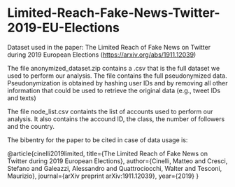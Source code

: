 # Limited-Reach-Fake-News-Twitter-2019-EU-Elections
Dataset used in the paper: The Limited Reach of Fake News on Twitter during 2019 European Elections (https://arxiv.org/abs/1911.12039)

The file anonymized_dataset.zip contains a .csv that is the full dataset we used to perform our analysis. The file contains the full pseudonymized data. Pseudonymization is obtained by hashing user IDs and by removing all other information that could be used to retrieve the original data (e.g., tweet IDs and texts)

The file node_list.csv containts the list of accounts used to perform our analysis. It also contains the accound ID, the class, the number of followers and the country.

The bibentry for the paper to be cited in case of data usage is: 

@article{cinelli2019limited,
  title={The Limited Reach of Fake News on Twitter during 2019 European Elections},
  author={Cinelli, Matteo and Cresci, Stefano and Galeazzi, Alessandro and Quattrociocchi, Walter and Tesconi, Maurizio},
  journal={arXiv preprint arXiv:1911.12039},
  year={2019}
}
